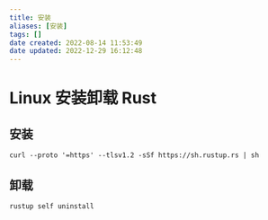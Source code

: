 ```yaml
---
title: 安装
aliases: [安装]
tags: []
date created: 2022-08-14 11:53:49
date updated: 2022-12-29 16:12:48
---
```


# Linux 安装卸载 Rust

## 安装

```shell
curl --proto '=https' --tlsv1.2 -sSf https://sh.rustup.rs | sh
```

## 卸载

```shell
rustup self uninstall
```
